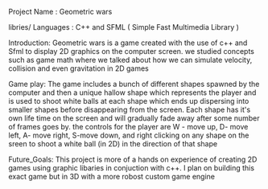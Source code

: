 Project Name : Geometric wars

libries/ Languages : C++ and SFML ( Simple Fast Multimedia Library )

Introduction: Geometric wars is a game created with the use of c++ and Sfml to display 2D graphics on the computer screen. we studied concepts such as game math where we 
talked about how we can simulate velocity, collision and even gravitation in 2D games 

Game play: The game includes a bunch of different shapes spawned by the computer and then a unique hallow shape which represents the player and is used to shoot white balls 
at each shape which ends up dispersing into smaller shapes before disappearing from the screen. Each shape has it's own life time on the screen and will gradually fade away
after some number of frames goes by. the controls for the player are W - move up, D- move left,  A- move right, S-move down, and right clicking on any shape on the sreen to shoot 
a white ball (in 2D) in the direction of that shape

Future_Goals: This project is more of a hands on experience of creating 2D games using graphic libaries in conjuction with c++. I plan on building this exact game 
but in 3D with a more  robost  custom  game engine 
